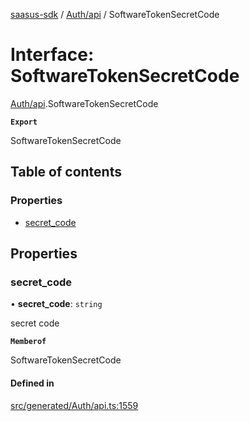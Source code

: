 [saasus-sdk](../README.md) / [Auth/api](../modules/Auth_api.md) / SoftwareTokenSecretCode

# Interface: SoftwareTokenSecretCode

[Auth/api](../modules/Auth_api.md).SoftwareTokenSecretCode

**`Export`**

SoftwareTokenSecretCode

## Table of contents

### Properties

- [secret\_code](Auth_api.SoftwareTokenSecretCode.md#secret_code)

## Properties

### secret\_code

• **secret\_code**: `string`

secret code

**`Memberof`**

SoftwareTokenSecretCode

#### Defined in

[src/generated/Auth/api.ts:1559](https://github.com/saasus-platform/saasus-sdk-javascript/blob/997c544/src/generated/Auth/api.ts#L1559)
